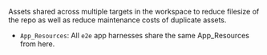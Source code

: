 Assets shared across multiple targets in the workspace to reduce filesize of the repo as well as reduce maintenance costs of duplicate assets.

* `App_Resources`: All `e2e` app harnesses share the same App_Resources from here.